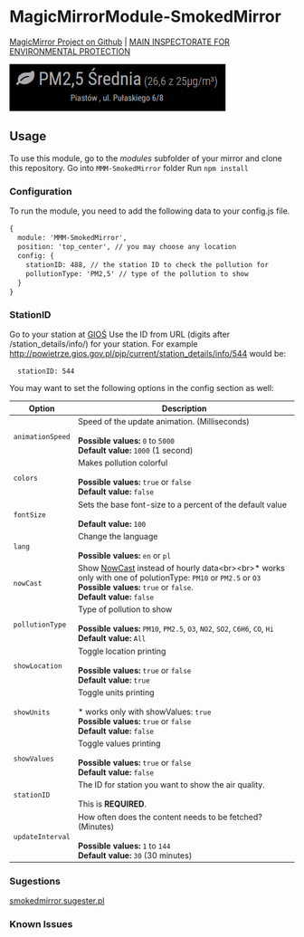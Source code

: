 # MagicMirrorModule-SmokedMirror

[MagicMirror Project on Github](https://github.com/MichMich/MagicMirror) | [MAIN INSPECTORATE FOR ENVIRONMENTAL PROTECTION](http://powietrze.gios.gov.pl)

<img src="https://raw.githubusercontent.com/Santanachia/MMM-SmokedMirror/master/screen.png" />

## Usage 

To use this module, go to the *modules* subfolder of your mirror and clone this repository.
Go into `MMM-SmokedMirror` folder
Run `npm install`

### Configuration

To run the module, you need to add the following data to your config.js file.

```
{
  module: 'MMM-SmokedMirror',
  position: 'top_center', // you may choose any location
  config: {
    stationID: 488, // the station ID to check the pollution for
    pollutionType: 'PM2,5' // type of the pollution to show
  }
}
```
### StationID
Go to your station at [GIOŚ](http://powietrze.gios.gov.pl/pjp/station/search)
Use the ID from URL (digits after /station_details/info/) for your station.
For example http://powietrze.gios.gov.pl/pjp/current/station_details/info/544 would be:
```
  stationID: 544
```

You may want to set the following options in the config section as well:

| Option |  Description | 
|---|---|
| `animationSpeed` | Speed of the update animation. (Milliseconds)<br><br>**Possible values:** `0` to `5000`<br>**Default value:** `1000` (1 second) | 
| `colors` | Makes pollution colorful<br><br>**Possible values:** `true` or `false`<br>**Default value:** `false` | 
| `fontSize` | Sets the base font-size to a percent of the default value<br><br>**Default value:** `100` | 
| `lang` | Change the language<br><br>**Possible values:** `en` or `pl` | 
| `nowCast` | Show [NowCast](https://en.wikipedia.org/wiki/NowCast_(air_quality_index)) instead of hourly data<br><br>* works only with one of polutionType: `PM10` or `PM2.5` or `O3`<br>**Possible values:** `true` or `false`.<br>**Default value:** `false` | 
| `pollutionType` | Type of pollution to show<br><br>**Possible values:** `PM10`, `PM2.5`, `O3`, `NO2`, `SO2`, `C6H6`, `CO`, `Hi`<br>**Default value:** `All` | 
| `showLocation` | Toggle location printing<br><br>**Possible values:** `true` or `false`<br>**Default value:** `true` |
| `showUnits` | Toggle units printing<br><br>* works only with showValues: `true`<br>**Possible values:** `true` or `false`<br>**Default value:** `false` | 
| `showValues` | Toggle values printing<br><br>**Possible values:** `true` or `false`<br>**Default value:** `false` | 
| `stationID` | The ID for station you want to show the air quality.<br><br>This is **REQUIRED**. | 
| `updateInterval` | How often does the content needs to be fetched? (Minutes)<br><br>**Possible values:** `1` to `144`<br>**Default value:** `30` (30 minutes) | 

### Sugestions
[smokedmirror.sugester.pl](http://smokedmirror.sugester.pl)

### Known Issues
